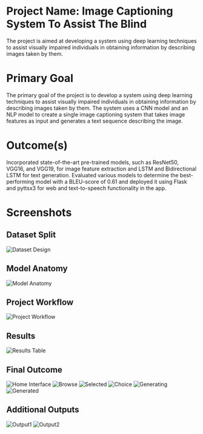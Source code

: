 Project Name: Image Captioning System To Assist The Blind
============================================================
The project is aimed at developing a system using deep learning techniques to assist visually impaired individuals in obtaining information by describing images taken by them.

Primary Goal
============
The primary goal of the project is to develop a system using deep learning techniques to assist visually impaired individuals in obtaining information by describing images taken by them. The system uses a CNN model and an NLP model to create a single image captioning system that takes image features as input and generates a text sequence describing the image.

Outcome(s)
============
Incorporated state-of-the-art pre-trained models, such as ResNet50, VGG16, and VGG19, for image feature extraction and LSTM and Bidirectional LSTM for text generation. Evaluated various models to determine the best-performing model with a BLEU-score of 0.61 and deployed it using Flask and pyttsx3 for web and text-to-speech functionality in the app.

Screenshots
============
Dataset Split
-----------
![Dataset Design](/screenshots/Dataset-design.png)

Model Anatomy
-----------
![Model Anatomy](/screenshots/Model-Anatomy.png)

Project Workflow
-----------
![Project Workflow](/screenshots/Project-workflow.png)

Results
-------
![Results Table](/screenshots/Results.png)


Final Outcome
-----------
![Home Interface](/screenshots/homeint.png)
![Browse](/screenshots/browse.png)
![Selected](/screenshots/selected.png)
![Choice](/screenshots/choice.png)
![Generating](/screenshots/generating.png)
![Generated](/screenshots/generated.png)

Additional Outputs
------------------
![Output1](/screenshots/output1.png)
![Output2](/screenshots/output2.png)
